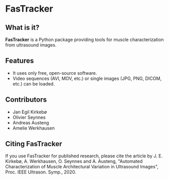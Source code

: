 # FasTracker

## What is it?
**FasTracker** is a Python package providing tools for muscle characterization from ultrasound images.

## Features
* It uses only free, open-source software.
* Video sequences (AVI, MOV, etc.) or single images (JPG, PNG, DICOM, etc.) can be loaded.

## Contributors
* Jan Egil Kirkebø
* Olivier Seynnes
* Andreas Austeng
* Amelie Werkhausen

## Citing FasTracker
If you use FasTracker for published research, please cite the article by J. E. Kirkebø, A. Werkhausen, O. Seynnes and A. Austeng, "Automated Characterization of Muscle Architectural Variation in Ultrasound Images", Proc. IEEE Ultrason. Symp., 2020.

